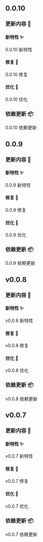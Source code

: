 ## 0.0.10

### 更新内容 🎉

#### 新特性 ✨

0.0.10 新特性

#### 修复 🐛

0.0.10 修复

#### 优化 📝

0.0.10 优化

### 依赖更新 📦

0.0.10 依赖更新

## 0.0.9

### 更新内容 🎉

#### 新特性 ✨

0.0.9 新特性

#### 修复 🐛

0.0.9 修复

#### 优化 📝

0.0.9 优化

### 依赖更新 📦

0.0.9 依赖更新

## v0.0.8

### 更新内容 🎉

#### 新特性 ✨

v0.0.8 新特性

#### 修复 🐛

v0.0.8 修复

#### 优化 📝

v0.0.8 优化

### 依赖更新 📦

v0.0.8 依赖更新

## v0.0.7

### 更新内容 🎉

#### 新特性 ✨

v0.0.7 新特性

#### 修复 🐛

v0.0.7 修复

#### 优化 📝

v0.0.7 优化

### 依赖更新 📦

v0.0.7 依赖更新
